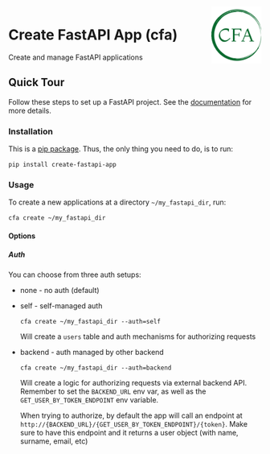 <img src="docs/misc/logo-no-background.svg" width="100" alt="" style="float: right;">

# Create FastAPI App (cfa)


Create and manage FastAPI applications

## Quick Tour

Follow these steps to set up a FastAPI project. See the [documentation](https://tsladecek.github.io/create-fastapi-app/) for more details.

### Installation

This is a [pip package](https://pypi.org/project/create-fastapi-app/). Thus, the only thing you need to do, is to run:

```shell
pip install create-fastapi-app
```

### Usage

To create a new applications at a directory `~/my_fastapi_dir`, run:

```shell
cfa create ~/my_fastapi_dir
```

#### Options

##### Auth

You can choose from three auth setups:

- none - no auth (default)
- self - self-managed auth

    ```shell
    cfa create ~/my_fastapi_dir --auth=self
    ```

    Will create a `users` table and auth mechanisms for authorizing requests

- backend - auth managed by other backend

    ```shell
    cfa create ~/my_fastapi_dir --auth=backend
    ```

    Will create a logic for authorizing requests via external backend API. Remember to set the `BACKEND_URL` env var, as well as the `GET_USER_BY_TOKEN_ENDPOINT` env variable.

    When trying to authorize, by default the app will call an endpoint at `http://{BACKEND_URL}/{GET_USER_BY_TOKEN_ENDPOINT}/{token}`. Make sure to have this endpoint and it returns a user object (with name, surname, email, etc)
